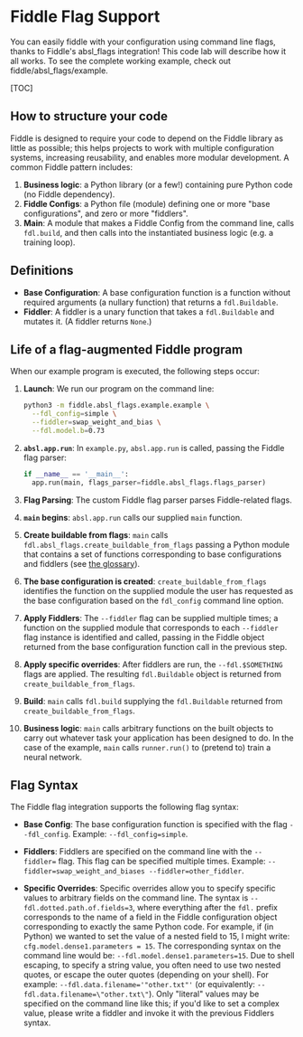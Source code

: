# Fiddle Flag Support

<!--#include file="google/flags_code_lab_header.md"-->

You can easily fiddle with your configuration using command line flags, thanks
to Fiddle's absl_flags integration! This code lab will describe how it all
works. To see the complete working example, check out
fiddle/absl_flags/example.

[TOC]

## How to structure your code

Fiddle is designed to require your code to depend on the Fiddle library as
little as possible; this helps projects to work with multiple configuration
systems, increasing reusability, and enables more modular development. A common
Fiddle pattern includes:

1.  **Business logic**: a Python library (or a few!) containing pure Python code
    (no Fiddle dependency).
2.  **Fiddle Configs**: a Python file (module) defining one or more "base
    configurations", and zero or more "fiddlers".
3.  **Main**: A module that makes a Fiddle Config from the command line, calls
    `fdl.build`, and then calls into the instantiated business logic (e.g. a
    training loop).

## Definitions

-   **Base Configuration**: A base configuration function is a function without
    required arguments (a nullary function) that returns a `fdl.Buildable`.
-   **Fiddler**: A fiddler is a unary function that takes a `fdl.Buildable` and
    mutates it. (A fiddler returns `None`.)

## Life of a flag-augmented Fiddle program

When our example program is executed, the following steps occur:

1.  **Launch**: We run our program on the command line:

    ```sh
    python3 -m fiddle.absl_flags.example.example \
      --fdl_config=simple \
      --fiddler=swap_weight_and_bias \
      --fdl.model.b=0.73
    ```

2.  **`absl.app.run`**: In `example.py`, `absl.app.run` is called, passing the
    Fiddle flag parser:

    ```py
    if __name__ == '__main__':
      app.run(main, flags_parser=fiddle.absl_flags.flags_parser)
    ```

3.  **Flag Parsing**: The custom Fiddle flag parser parses Fiddle-related flags.

4.  **`main` begins**: `absl.app.run` calls our supplied `main` function.

5.  **Create buildable from flags**: `main` calls
    `fdl.absl_flags.create_buildable_from_flags` passing a Python module that
    contains a set of functions corresponding to base configurations and
    fiddlers (see [the glossary](#definitions)).

6.  **The base configuration is created**: `create_buildable_from_flags`
    identifies the function on the supplied module the user has requested as the
    base configuration based on the `fdl_config` command line option.

7.  **Apply Fiddlers**: The `--fiddler` flag can be supplied multiple times; a
    function on the supplied module that corresponds to each `--fiddler` flag
    instance is identified and called, passing in the Fiddle object returned
    from the base configuration function call in the previous step.

8.  **Apply specific overrides**: After fiddlers are run, the `--fdl.$SOMETHING`
    flags are applied. The resulting `fdl.Buildable` object is returned from
    `create_buildable_from_flags`.

9.  **Build**: `main` calls `fdl.build` supplying the `fdl.Buildable` returned
    from `create_buildable_from_flags`.

10. **Business logic**: `main` calls arbitrary functions on the built objects to
    carry out whatever task your application has been designed to do. In the
    case of the example, `main` calls `runner.run()` to (pretend to) train a
    neural network.

## Flag Syntax

The Fiddle flag integration supports the following flag syntax:

-   **Base Config**: The base configuration function is specified with the flag
    `--fdl_config`. Example: `--fdl_config=simple`.

-   **Fiddlers**: Fiddlers are specified on the command line with the
    `--fiddler=` flag. This flag can be specified multiple times. Example:
    `--fiddler=swap_weight_and_biases --fiddler=other_fiddler`.

-   **Specific Overrides**: Specific overrides allow you to specify specific
    values to arbitrary fields on the command line. The syntax is
    `--fdl.dotted.path.of.fields=3`, where everything after the `fdl.` prefix
    corresponds to the name of a field in the Fiddle configuration object
    corresponding to exactly the same Python code. For example, if (in Python)
    we wanted to set the value of a nested field to 15, I might write:
    `cfg.model.dense1.parameters = 15`. The corresponding syntax on the command
    line would be: `--fdl.model.dense1.parameters=15`. Due to shell escaping, to
    specify a string value, you often need to use two nested quotes, or escape
    the outer quotes (depending on your shell). For example:
    `--fdl.data.filename='"other.txt"'` (or equivalently:
    `--fdl.data.filename=\"other.txt\"`). Only "literal" values may be specified
    on the command line like this; if you'd like to set a complex value, please
    write a fiddler and invoke it with the previous Fiddlers syntax.
